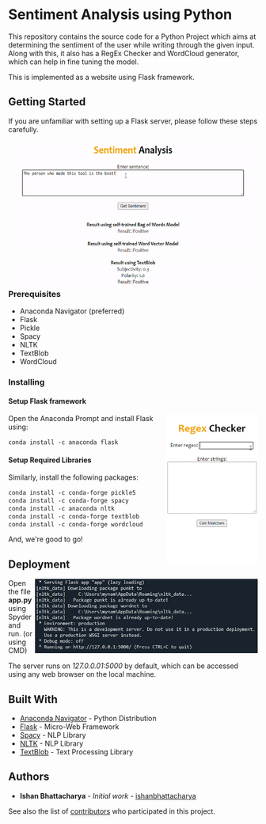 # Sentiment Analysis using Python

This repository contains the source code for a Python Project which aims at determining the sentiment of the user while writing through the given input. Along with this, it also
has a RegEx Checker and WordCloud generator, which can help in fine tuning the model.

This is implemented as a website using Flask framework.

## Getting Started

If you are unfamiliar with setting up a Flask server, please follow these steps carefully.

<img align="right" src="./docs/gif_sat_1.gif" height="300">

### Prerequisites

* Anaconda Navigator (preferred)
* Flask
* Pickle
* Spacy
* NLTK
* TextBlob
* WordCloud

### Installing

#### Setup Flask framework

<img align="right" src="./docs/gif_sat_2.gif" height="300">

Open the Anaconda Prompt and install Flask using:

```
conda install -c anaconda flask
```


#### Setup Required Libraries

Similarly, install the following packages:

```
conda install -c conda-forge pickle5
conda install -c conda-forge spacy
conda install -c anaconda nltk
conda install -c conda-forge textblob
conda install -c conda-forge wordcloud
```

And, we're good to go!

## Deployment

<img align="right" src="./docs/ss_sat_1.JPG" height="150">

Open the file **app.py** using Spyder and run. (or using CMD)

The server runs on *127.0.0.01:5000* by default, which can be accessed using any web browser on the local machine.

## Built With

* [Anaconda Navigator](https://www.anaconda.com/products/individual) - Python Distribution
* [Flask](https://flask.palletsprojects.com/en/1.1.x/) - Micro-Web Framework
* [Spacy](https://spacy.io/) - NLP Library
* [NLTK](https://www.nltk.org/) - NLP Library
* [TextBlob](https://textblob.readthedocs.io/en/dev/) - Text Processing Library

## Authors

* **Ishan Bhattacharya** - *Initial work* - [ishanbhattacharya](https://github.com/ishanbhattacharya)

See also the list of [contributors](https://github.com/ishanbhattacharya/sentiment-analysis-toolkit/contributors) who participated in this project.
